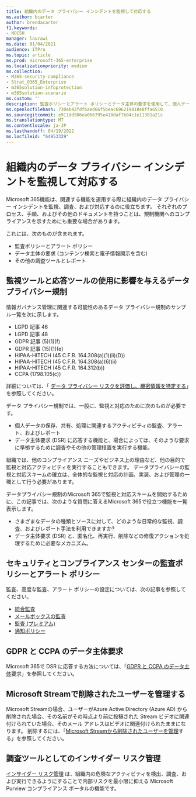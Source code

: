 ```yaml
---
title: 組織内のデータ プライバシー インシデントを監視して対応する
ms.author: bcarter
author: brendacarter
f1.keywords:
- NOCSH
manager: laurawi
ms.date: 01/04/2021
audience: ITPro
ms.topic: article
ms.prod: microsoft-365-enterprise
ms.localizationpriority: medium
ms.collection:
- M365-security-compliance
- Strat_O365_Enterprise
- m365solution-infoprotection
- m365solution-scenario
ms.custom: ''
description: 監査ポリシーとアラート ポリシーとデータ主体の要求を使用して、個人データ インシデントを監視し、対応します。
ms.openlocfilehash: 730eb42fdf6aed66f5beac69621981848ffa6510
ms.sourcegitcommit: e911dd506ea066795e418daf7b84c1e11381a21c
ms.translationtype: MT
ms.contentlocale: ja-JP
ms.lasthandoff: 04/19/2022
ms.locfileid: "64953329"
---
```

# <a name="monitor-and-respond-to-data-privacy-incidents-in-your-organization"></a>組織内のデータ プライバシー インシデントを監視して対応する

Microsoft 365機能は、関連する機能を運用する際に組織内のデータ プライバシー インシデントを監視、調査、および対応するのに役立ちます。 それぞれのプロセス、手順、およびその他のドキュメントを持つことは、規制機関へのコンプライアンスを示すためにも重要な場合があります。

これには、次のものが含まれます。 

- 監査ポリシーとアラート ポリシー
- データ主体の要求 (コンテンツ検索と電子情報開示を含む)
- その他の調査ツールとレポート

## <a name="data-privacy-regulations-impacting-the-use-of-monitoring-and-response-tools"></a>監視ツールと応答ツールの使用に影響を与えるデータ プライバシー規制

情報ガバナンス管理に関連する可能性のあるデータ プライバシー規制のサンプル一覧を次に示します。

- LGPD 記事 46
- LGPD 記事 48
- GDPR 記事 (5)(1)(f)
- GDPR 記事 (15)(1)(e)
- HIPAA-HITECH (45 C.F.R. 164.308(a)(1)(ii)(D))
- HIPAA-HITECH (45 C.F.R. 164.308(a)(6)(ii)
- HIPAA-HITECH (45 C.F.R. 164.312(b))
- CCPA (1798.105(c))

詳細については、「 [データ プライバシー リスクを評価し、機密情報を特定する](information-protection-deploy-assess.md)」を参照してください。

データ プライバシー規制では、一般に、監視と対応のために次のものが必要です。

- 個人データの保存、共有、処理に関連するアクティビティの監査、アラート、およびレポート
- データ主体要求 (DSR) に応答する機能と、場合によっては、そのような要求に準拠するために調査やその他の管理措置を実行する機能。

組織では、他のコンプライアンス ニーズやビジネス上の理由など、他の目的で監視と対応アクティビティを実行することもできます。 データプライバシーの監視と対応スキームの確立は、全体的な監視と対応の計画、実装、および管理の一環として行う必要があります。

データプライバシー規制のMicrosoft 365で監視と対応スキームを開始するために、この記事では、次のような質問に答えるMicrosoft 365で役立つ機能を一覧表示します。 

- さまざまなデータの種類とソースに対して、どのような日常的な監視、調査、およびレポート手法を利用できますか?
- データ主体要求 (DSR) と、匿名化、再実行、削除などの修復アクションを処理するために必要なメカニズム。

## <a name="auditing-and-alert-policies-in-the-security-and-compliance-center"></a>セキュリティとコンプライアンス センターの監査ポリシーとアラート ポリシー

監査、高度な監査、アラート ポリシーの設定については、次の記事を参照してください。

- [統合監査](../compliance/search-the-audit-log-in-security-and-compliance.md)
- [メールボックスの監査](../compliance/enable-mailbox-auditing.md)
- [監査 (プレミアム)](../compliance/advanced-audit.md)
- [通知ポリシー](../compliance/alert-policies.md)

## <a name="data-subject-requests-for-the-gdpr-and-ccpa"></a>GDPR と CCPA のデータ主体要求

Microsoft 365で DSR に応答する方法については、「[GDPR と CCPA のデータ主体](/compliance/regulatory/gdpr-dsr-Office365)要求」を参照してください。

## <a name="manage-deleted-users-in-microsoft-stream"></a>Microsoft Streamで削除されたユーザーを管理する

Microsoft Streamの場合、ユーザーがAzure Active Directory (Azure AD) から削除された場合、その名前がその時点より前に投稿された Stream ビデオに関連付けられていた場合、そのメール アドレスはビデオに関連付けられたままになります。 削除するには、「[Microsoft Streamから削除されたユーザーを管理](/stream/managing-deleted-users)する」を参照してください。

## <a name="insider-risk-management-as-an-investigative-tool"></a>調査ツールとしてのインサイダー リスク管理

[インサイダー リスク管理](../compliance/insider-risk-management.md) は、組織内の危険なアクティビティを検出、調査、および実行できるようにすることで内部リスクを最小限に抑える Microsoft Purview コンプライアンス ポータルの機能です。